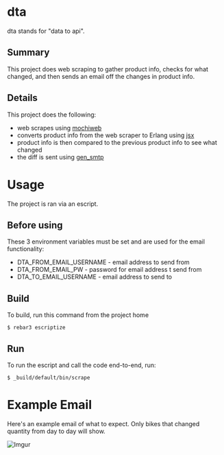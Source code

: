 # dta

dta stands for "data to api".

## Summary

This project does web scraping to gather product info, checks for what changed, and then sends an email off the changes in product info.

## Details

This project does the following:
- web scrapes using [mochiweb](https://github.com/mochi/mochiweb)
- converts product info from the web scraper to Erlang using [jsx](https://github.com/talentdeficit/jsx)
- product info is then compared to the previous product info to see what changed
- the diff is sent using [gen_smtp](https://github.com/gen-smtp/gen_smtp)

# Usage

The project is ran via an escript.

## Before using

These 3 environment variables must be set and are used for the email functionality:

- DTA_FROM_EMAIL_USERNAME - email address to send from
- DTA_FROM_EMAIL_PW - password for email address t send from
- DTA_TO_EMAIL_USERNAME - email address to send to

## Build

To build, run this command from the project home

```
$ rebar3 escriptize
```

## Run

To run the escript and call the code end-to-end, run:

```
$ _build/default/bin/scrape
```

# Example Email

Here's an example email of what to expect. Only bikes that changed quantity from day to day will show.


![Imgur](https://i.imgur.com/iOXMpsg.png)
